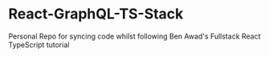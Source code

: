 # React-GraphQL-TS-Stack
Personal Repo for syncing code whilst following Ben Awad's Fullstack React TypeScript tutorial
